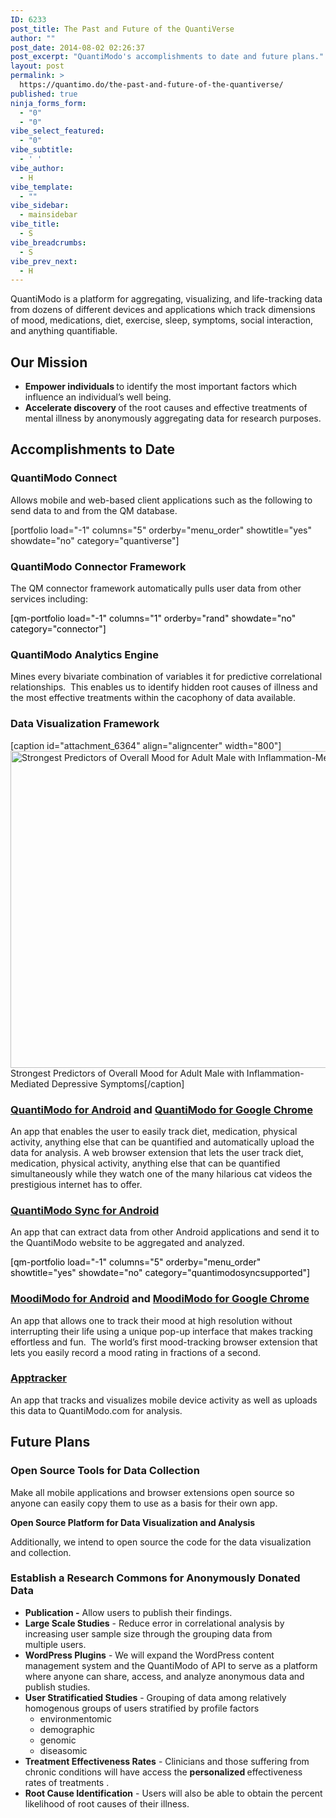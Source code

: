 ```yaml
---
ID: 6233
post_title: The Past and Future of the QuantiVerse
author: ""
post_date: 2014-08-02 02:26:37
post_excerpt: "QuantiModo's accomplishments to date and future plans."
layout: post
permalink: >
  https://quantimo.do/the-past-and-future-of-the-quantiverse/
published: true
ninja_forms_form:
  - "0"
  - "0"
vibe_select_featured:
  - "0"
vibe_subtitle:
  - ' '
vibe_author:
  - H
vibe_template:
  - ""
vibe_sidebar:
  - mainsidebar
vibe_title:
  - S
vibe_breadcrumbs:
  - S
vibe_prev_next:
  - H
---
```

QuantiModo is a platform for aggregating, visualizing, and life-tracking data from dozens of different devices and applications which track dimensions of mood, medications, diet, exercise, sleep, symptoms, social interaction, and anything quantifiable.
<h2>Our Mission</h2>
<ul>
	<li><b>Empower individuals </b>to identify the most important factors which influence an individual’s well being.</li>
	<li><b>Accelerate discovery </b>of the root causes and effective treatments of mental illness by anonymously aggregating data for research purposes.</li>
</ul>
<h2>Accomplishments to Date</h2>
<h3>QuantiModo Connect</h3>
Allows mobile and web-based client applications such as the following to send data to and from the QM database.

[portfolio load="-1" columns="5" orderby="menu_order" showtitle="yes" showdate="no" category="quantiverse"]
<h3>QuantiModo Connector Framework</h3>
The QM connector framework automatically pulls user data from other services including:

<span style="color: #000000;">[qm-portfolio load="-1" columns="1" orderby="rand" showdate="no" category="connector"]</span>
<h3>QuantiModo Analytics Engine</h3>
Mines every bivariate combination of variables it for predictive correlational relationships.  This enables us to identify hidden root causes of illness and the most effective treatments within the cacophony of data available.
<h3>Data Visualization Framework</h3>
[caption id="attachment_6364" align="aligncenter" width="800"]<img class="wp-image-6364" src="https://qm.wp.uploads.s3.amazonaws.com/uploads/2014/08/Correlations-Page-Demo-Sleep-Mood-1024x648.png" alt="Strongest Predictors of Overall Mood for Adult Male with Inflammation-Mediated Depressive Symptoms" width="800" height="507" /> Strongest Predictors of Overall Mood for Adult Male with Inflammation-Mediated Depressive Symptoms[/caption]
<h3><a href="https://play.google.com/apps/testing/com.quantimodo.android">QuantiModo for Android</a> and <a href="https://chrome.google.com/webstore/detail/quantimodo/jioloifallegdkgjklafkkbniianjbgi">QuantiModo for Google Chrome</a></h3>
An app that enables the user to easily track diet, medication, physical activity, anything else that can be quantified and automatically upload the data for analysis. A web browser extension that lets the user track diet, medication, physical activity, anything else that can be quantified simultaneously while they watch one of the many hilarious cat videos the prestigious internet has to offer.
<h3><a href="https://play.google.com/store/apps/details?id=com.quantimodo.sync&amp;ah=z67jXT66O-RUaMLv7QKU9TCrAzY">QuantiModo Sync for Android</a></h3>
An app that can extract data from other Android applications and send it to the QuantiModo website to be aggregated and analyzed.

<span style="color: #000000;">[qm-portfolio load="-1" columns="5" orderby="menu_order" showtitle="yes" showdate="no" category="quantimodosyncsupported"] </span>
<h3><a href="https://play.google.com/store/apps/details?id=com.moodimodo&amp;ah=z67jXT66O-RUaMLv7QKU9TCrAzY">MoodiModo for Android</a> and <a href="https://chrome.google.com/webstore/detail/moodimodo/lncgjbhijecjdbdgeigfodmiimpmlelg">MoodiModo for Google Chrome</a></h3>
An app that allows one to track their mood at high resolution without interrupting their life using a unique pop-up interface that makes tracking effortless and fun.  The world’s first mood-tracking browser extension that lets you easily record a mood rating in fractions of a second.
<h3><a href="https://play.google.com/store/apps/details?id=com.appeine.apptracker">Apptracker</a></h3>
An app that tracks and visualizes mobile device activity as well as uploads this data to QuantiModo.com for analysis.
<h2>Future Plans</h2>
<h3>Open Source Tools for Data Collection</h3>
Make all mobile applications and browser extensions open source so anyone can easily copy them to use as a basis for their own app.

<strong>Open Source Platform for Data Visualization and Analysis</strong>

Additionally, we intend to open source the code for the data visualization and collection.
<h3>Establish a Research Commons for Anonymously Donated Data</h3>
<ul>
	<li><strong>Publication -</strong> Allow users to publish their findings.</li>
	<li><strong>Large Scale Studies</strong> - Reduce error in correlational analysis by increasing user sample size through the grouping data from multiple users.</li>
	<li><strong>WordPress Plugins</strong> - We will expand the WordPress content management system and the QuantiModo of API to serve as a platform where anyone can share, access, and analyze anonymous data and publish studies.</li>
	<li><strong>User Stratificatied Studies</strong> - Grouping of data among relatively homogenous groups of users stratified by profile factors
<ul>
	<li>environmentomic</li>
	<li>demographic</li>
	<li>genomic</li>
	<li>diseasomic</li>
</ul>
</li>
	<li><strong>Treatment Effectiveness Rates</strong> - Clinicians and those suffering from chronic conditions will have access the <b>personalized </b>effectiveness rates of treatments .</li>
	<li><strong>Root Cause Identification</strong> - Users will also be able to obtain the percent likelihood of root causes of their illness.</li>
</ul>